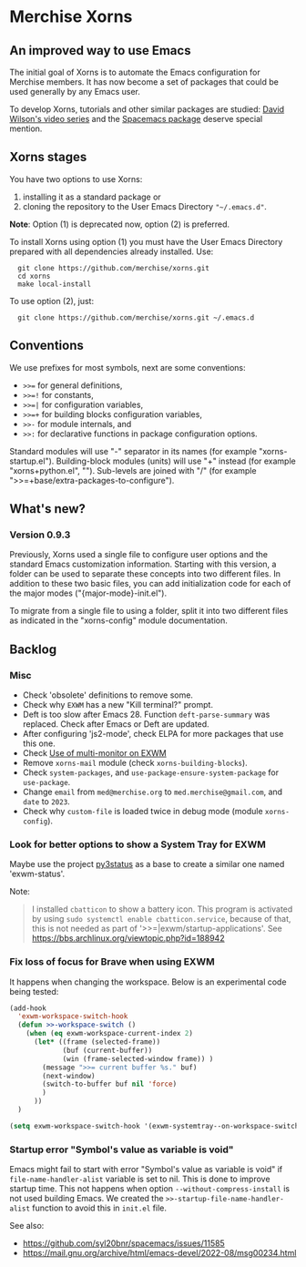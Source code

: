 # Merchise Xorns

## An improved way to use Emacs

The initial goal of Xorns is to automate the Emacs configuration for Merchise
members.  It has now become a set of packages that could be used generally by
any Emacs user.

To develop Xorns, tutorials and other similar packages are studied: [David
Wilson's video series](https://www.youtube.com/@SystemCrafters) and the
[Spacemacs package](https://github.com/syl20bnr/spacemacs) deserve special
mention.


## Xorns stages

You have two options to use Xorns:

  1. installing it as a standard package or
  2. cloning the repository to the User Emacs Directory `"~/.emacs.d"`.

**Note**: Option (1) is deprecated now, option (2) is preferred.

To install Xorns using option (1) you must have the User Emacs Directory
prepared with all dependencies already installed.  Use:

```shell
  git clone https://github.com/merchise/xorns.git
  cd xorns
  make local-install
```

To use option (2), just:

```shell
  git clone https://github.com/merchise/xorns.git ~/.emacs.d
```


## Conventions

We use prefixes for most symbols, next are some conventions:

- `>>=` for general definitions,
- `>>=!` for constants,
- `>>=|` for configuration variables,
- `>>=+` for building blocks configuration variables,
- `>>-` for module internals, and
- `>>:` for declarative functions in package configuration options.

Standard modules will use "-" separator in its names (for example
"xorns-startup.el").  Building-block modules (units) will use "+" instead (for
example "xorns+python.el", "").  Sub-levels are joined with "/" (for example
">>=+base/extra-packages-to-configure").


## What's new?

### Version 0.9.3

Previously, Xorns used a single file to configure user options and the
standard Emacs customization information.  Starting with this version, a
folder can be used to separate these concepts into two different files.  In
addition to these two basic files, you can add initialization code for each of
the major modes ("{major-mode}-init.el").

To migrate from a single file to using a folder, split it into two different
files as indicated in the "xorns-config" module documentation.


## Backlog

### Misc

- Check 'obsolete' definitions to remove some.
- Check why `EXWM` has a new "Kill terminal?" prompt.
- Deft is too slow after Emacs 28.  Function `deft-parse-summary` was
  replaced.  Check after Emacs or Deft are updated.
- After configuring 'js2-mode', check ELPA for more packages that use this
  one.
- Check [Use of multi-monitor on EXWM](https://wiki.archlinux.org/title/EXWM)
- Remove `xorns-mail` module (check `xorns-building-blocks`).
- Check `system-packages`, and `use-package-ensure-system-package` for
  `use-package`.
- Change `email` from `med@merchise.org` to `med.merchise@gmail.com`, and
  `date` to `2023`.
- Check why `custom-file` is loaded twice in debug mode (module
  `xorns-config`).


### Look for better options to show a System Tray for EXWM

Maybe use the project [py3status](https://github.com/ultrabug/py3status) as a
base to create a similar one named 'exwm-status'.

Note:

> I installed `cbatticon` to show a battery icon.  This program is activated
> by using `sudo systemctl enable cbatticon.service`, because of that, this is
> not needed as part of '>>=|exwm/startup-applications'.  See
> https://bbs.archlinux.org/viewtopic.php?id=188942

### Fix loss of focus for Brave when using EXWM

It happens when changing the workspace.  Below is an experimental code being
tested:

```lisp
(add-hook
  'exwm-workspace-switch-hook
  (defun >>-workspace-switch ()
    (when (eq exwm-workspace-current-index 2)
      (let* ((frame (selected-frame))
             (buf (current-buffer))
             (win (frame-selected-window frame)) )
        (message ">>= current buffer %s." buf)
        (next-window)
        (switch-to-buffer buf nil 'force)
        )
      ))
  )

(setq exwm-workspace-switch-hook '(exwm-systemtray--on-workspace-switch))
```

### Startup error "Symbol's value as variable is void"

Emacs might fail to start with error "Symbol's value as variable is void" if
`file-name-handler-alist` variable is set to nil.  This is done to improve
startup time.  This not happens when option `--without-compress-install` is
not used building Emacs.  We created the `>>-startup-file-name-handler-alist`
function to avoid this in `init.el` file.

See also:
- https://github.com/syl20bnr/spacemacs/issues/11585
- https://mail.gnu.org/archive/html/emacs-devel/2022-08/msg00234.html
